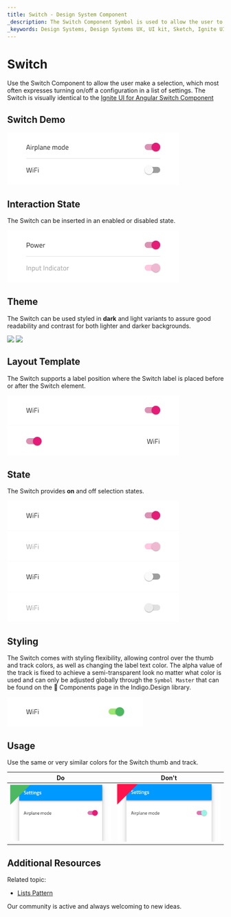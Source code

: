 ```yaml
---
title: Switch - Design System Component
_description: The Switch Component Symbol is used to allow the user to mark a selection.
_keywords: Design Systems, Design Systems UX, UI kit, Sketch, Ignite UI for Angular, Sketch to Angular, Sketch to Angular, Angular, Angular Design System, Export code from Sketch, Design Kits for Angular, Sketch HTML, Sketch to HTML, Sketch UI kits
---
```


# Switch

Use the Switch Component to allow the user make a selection, which most often expresses turning on/off a configuration in a list of settings. The Switch is visually identical to the [Ignite UI for Angular Switch Component](https://www.infragistics.com/products/ignite-ui-angular/angular/components/switch.html)

## Switch Demo

<img class="responsive-img" src="../images/switch_demo.png" srcset="../images/switch_demo@2x.png 2x" />

## Interaction State

The Switch can be inserted in an enabled or disabled state.

<img class="responsive-img" src="../images/switch_enabled&disabled-state.png" srcset="../images/switch_enabled&disabled-state@2x.png 2x" />

## Theme

The Switch can be used styled in **dark** and light variants to assure good readability and contrast for both lighter and darker backgrounds.

<img class="responsive-img" src="../images/switch_dark.png" srcset="../images/switch_dark@2x.png 2x" />
<img class="responsive-img" src="../images/switch_light.png" srcset="../images/switch_light@2x.png 2x" />

## Layout Template

The Switch supports a label position where the Switch label is placed before or after the Switch element.

<img class="responsive-img" src="../images/switch_label-before.png" srcset="../images/switch_label-before@2x.png 2x" />
<img class="responsive-img" src="../images/switch_label-after.png" srcset="../images/switch_label-after@2x.png 2x" />

## State

The Switch provides **on** and off selection states.

<img class="responsive-img" src="../images/switch_on.png" srcset="../images/switch_on@2x.png 2x" />
<img class="responsive-img" src="../images/switch_on_disabled.png" srcset="../images/switch_on_disabled@2x.png 2x" />
<img class="responsive-img" src="../images/switch_off.png" srcset="../images/switch_off@2x.png 2x" />
<img class="responsive-img" src="../images/switch_off_disabled.png" srcset="../images/switch_off_disabled@2x.png 2x" />

## Styling

The Switch comes with styling flexibility, allowing control over the thumb and track colors, as well as changing the label text color. The alpha value of the track is fixed to achieve a semi-transparent look no matter what color is used and can only be adjusted globally through the `Symbol Master` that can be found on the 🧩 Components page in the Indigo.Design library.

<img class="responsive-img" src="../images/switch_styling.png" srcset="../images/switch_styling@2x.png 2x" />

## Usage

Use the same or very similar colors for the Switch thumb and track.

| Do                                                                             | Don't                                                                              |
| ------------------------------------------------------------------------------ | ---------------------------------------------------------------------------------- |
| <img class="responsive-img" src="../images/switch_do3.png" srcset="../images/switch_do3@2x.png 2x" /> | <img class="responsive-img" src="../images/switch_dont3.png" srcset="../images/switch_dont3@2x.png 2x" /> |



## Additional Resources

Related topic:

- [Lists Pattern](../patterns/lists.md)
  <div class="divider--half"></div>

Our community is active and always welcoming to new ideas.
